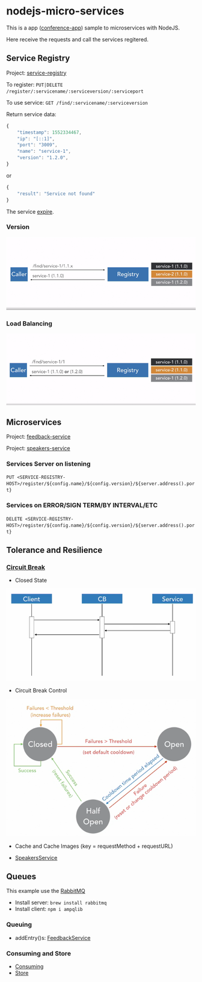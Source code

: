 # nodejs-micro-services

This is a app ([conference-app](conference-app)) sample to microservices with NodeJS.

Here receive the requests and call the services regitered.

## Service Registry

Project: [service-registry](service-registry)

To register: `PUT|DELETE /register/:servicename/:serviceversion/:serviceport`

To use service: `GET /find/:servicename/:serviceversion`

Return service data:
```js
{
    "timestamp": 1552334467,
    "ip": "[::1]",
    "port": "3009",
    "name": "service-1",
    "version": "1.2.0",
}
```
or
```js
{
    "result": "Service not found"
}
```

The service [expire](service-registry/server/lib/ServiceRegistry.js#L7).

### Version

![Service Version Control](images/version.png)

### Load Balancing

![Service Version Control](images/load_balancing.png)

## Microservices

Project: [feedback-service](feedback-service)

Project: [speakers-service](speakers-service)

### Services Server on listening

`PUT <SERVICE-REGISTRY-HOST>/register/${config.name}/${config.version}/${server.address().port}`

### Services on ERROR/SIGN TERM/BY INTERVAL/ETC

`DELETE <SERVICE-REGISTRY-HOST>/register/${config.name}/${config.version}/${server.address().port}`

## Tolerance and Resilience

### [Circuit Break](conference-app/server/lib/CircuitBreaker.js)

* Closed State

![Closed State](images/closed_state.png)

* Circuit Break Control

![Circuit Break](images/circuit_break.png)

* Cache and Cache Images (key = requestMethod + requestURL)

* [SpeakersService](conference-app/server/services/Speakers.js#L78)

## Queues

This example use the [RabbitMQ](https://www.rabbitmq.com)

* Install server: `brew install rabbitmq`
* Install client: `npm i ampqlib`

### Queuing

* addEntry()s: [FeedbackService](conference-app/server/services/Feedback.js#L18)

### Consuming and Store

* [Consuming](feedback-service/server/service.js#L15)
* [Store](feedback-service/server/service.js#L20)